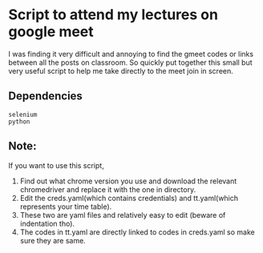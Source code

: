 # Script to attend my lectures on google meet

I was finding it very difficult and annoying to find the gmeet codes or links between all the posts on classroom. So quickly put together 
this small but very useful script to help me take directly to the meet join in screen.

## Dependencies
```
selenium
python
```

## Note:
If you want to use this script,
1. Find out what chrome version you use and download the relevant chromedriver and replace it with the one in directory.
2. Edit the creds.yaml(which contains credentials) and tt.yaml(which represents your time table).
3. These two are yaml files and relatively easy to edit (beware of indentation tho).
4. The codes in tt.yaml are directly linked to codes in creds.yaml so make sure they are same.
